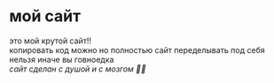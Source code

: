 # мой сайт
это мой крутой сайт!!\
копировать код можно но полностью сайт переделывать под себя нельзя иначе вы говноедка\
*сайт сделан с душой и с мозгом 💖🧠*
